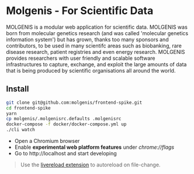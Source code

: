 # Molgenis - For Scientific Data

MOLGENIS is a modular web application for scientific data. MOLGENIS was born from
molecular genetics research (and was called 'molecular genetics information system')
but has grown, thanks too many sponsors and contributors, to be used in many
scientifc areas such as biobanking, rare disease research, patient registries
and even energy research. MOLGENIS provides researchers with user friendly and
scalable software infrastructures to capture, exchange, and exploit the large
amounts of data that is being produced by scientific organisations all around
the world.

## Install

```bash
git clone git@github.com:molgenis/frontend-spike.git
cd frontend-spike
yarn
cp molgenis/.molgenisrc.defaults .molgenisrc
docker-compose -f docker/docker-compose.yml up
./cli watch
```

* Open a Chromium browser
* Enable **experimental web platform features** under *chrome://flags*
* Go to http://localhost and start developing

> Use the [livereload extension](https://chrome.google.com/webstore/detail/livereload/jnihajbhpnppcggbcgedagnkighmdlei) to autoreload on file-change.
